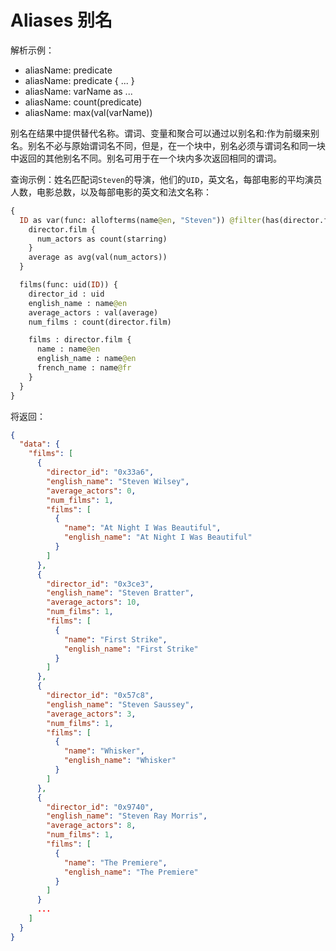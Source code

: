 # Aliases 别名

解析示例：
* aliasName: predicate
* aliasName: predicate { ... }
* aliasName: varName as ...
* aliasName: count(predicate)
* aliasName: max(val(varName))

别名在结果中提供替代名称。谓词、变量和聚合可以通过以别名和:作为前缀来别名。别名不必与原始谓词名不同，但是，在一个块中，别名必须与谓词名和同一块中返回的其他别名不同。别名可用于在一个块内多次返回相同的谓词。

查询示例：姓名匹配词`Steven`的导演，他们的`UID`，英文名，每部电影的平均演员人数，电影总数，以及每部电影的英文和法文名称：

``` graphql
{
  ID as var(func: allofterms(name@en, "Steven")) @filter(has(director.film)) {
    director.film {
      num_actors as count(starring)
    }
    average as avg(val(num_actors))
  }

  films(func: uid(ID)) {
    director_id : uid
    english_name : name@en
    average_actors : val(average)
    num_films : count(director.film)

    films : director.film {
      name : name@en
      english_name : name@en
      french_name : name@fr
    }
  }
}
```

将返回：

``` json
{
  "data": {
    "films": [
      {
        "director_id": "0x33a6",
        "english_name": "Steven Wilsey",
        "average_actors": 0,
        "num_films": 1,
        "films": [
          {
            "name": "At Night I Was Beautiful",
            "english_name": "At Night I Was Beautiful"
          }
        ]
      },
      {
        "director_id": "0x3ce3",
        "english_name": "Steven Bratter",
        "average_actors": 10,
        "num_films": 1,
        "films": [
          {
            "name": "First Strike",
            "english_name": "First Strike"
          }
        ]
      },
      {
        "director_id": "0x57c8",
        "english_name": "Steven Saussey",
        "average_actors": 3,
        "num_films": 1,
        "films": [
          {
            "name": "Whisker",
            "english_name": "Whisker"
          }
        ]
      },
      {
        "director_id": "0x9740",
        "english_name": "Steven Ray Morris",
        "average_actors": 8,
        "num_films": 1,
        "films": [
          {
            "name": "The Premiere",
            "english_name": "The Premiere"
          }
        ]
      }
      ...
    ]
  }
}
```

